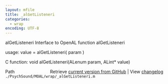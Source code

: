 ```yaml
---
layout: mfile
title: _alGetListeneri
categories:
  - wrap
encoding: UTF-8
---
```


alGetListeneri  Interface to OpenAL function alGetListeneri

usage:  value = alGetListeneri\( param \)

C function:  void alGetListeneri\(ALenum param, ALint\* value\)


<div class="code_header" style="text-align:right;">
  <span style="float:left;">Path&nbsp;&nbsp;</span> <span class="counter">Retrieve <a href=
  "https://raw.github.com/Psychtoolbox-3/Psychtoolbox-3/beta/./PsychSound/MOAL/wrap/_alGetListeneri.m">current version from GitHub</a> | View <a href=
  "https://github.com/Psychtoolbox-3/Psychtoolbox-3/commits/beta/./PsychSound/MOAL/wrap/_alGetListeneri.m">changelog</a></span>
</div>
<div class="code">
  <code>./PsychSound/MOAL/wrap/_alGetListeneri.m</code>
</div>
